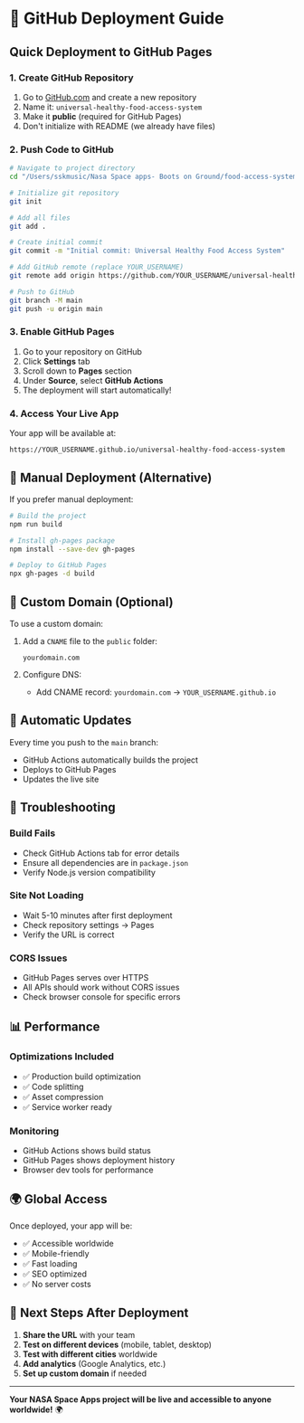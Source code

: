 # 🚀 GitHub Deployment Guide

## Quick Deployment to GitHub Pages

### 1. Create GitHub Repository

1. Go to [GitHub.com](https://github.com) and create a new repository
2. Name it: `universal-healthy-food-access-system`
3. Make it **public** (required for GitHub Pages)
4. Don't initialize with README (we already have files)

### 2. Push Code to GitHub

```bash
# Navigate to project directory
cd "/Users/sskmusic/Nasa Space apps- Boots on Ground/food-access-system"

# Initialize git repository
git init

# Add all files
git add .

# Create initial commit
git commit -m "Initial commit: Universal Healthy Food Access System"

# Add GitHub remote (replace YOUR_USERNAME)
git remote add origin https://github.com/YOUR_USERNAME/universal-healthy-food-access-system.git

# Push to GitHub
git branch -M main
git push -u origin main
```

### 3. Enable GitHub Pages

1. Go to your repository on GitHub
2. Click **Settings** tab
3. Scroll down to **Pages** section
4. Under **Source**, select **GitHub Actions**
5. The deployment will start automatically!

### 4. Access Your Live App

Your app will be available at:
```
https://YOUR_USERNAME.github.io/universal-healthy-food-access-system
```

## 🔧 Manual Deployment (Alternative)

If you prefer manual deployment:

```bash
# Build the project
npm run build

# Install gh-pages package
npm install --save-dev gh-pages

# Deploy to GitHub Pages
npx gh-pages -d build
```

## 📱 Custom Domain (Optional)

To use a custom domain:

1. Add a `CNAME` file to the `public` folder:
   ```
   yourdomain.com
   ```

2. Configure DNS:
   - Add CNAME record: `yourdomain.com` → `YOUR_USERNAME.github.io`

## 🔄 Automatic Updates

Every time you push to the `main` branch:
- GitHub Actions automatically builds the project
- Deploys to GitHub Pages
- Updates the live site

## 🐛 Troubleshooting

### Build Fails
- Check GitHub Actions tab for error details
- Ensure all dependencies are in `package.json`
- Verify Node.js version compatibility

### Site Not Loading
- Wait 5-10 minutes after first deployment
- Check repository settings → Pages
- Verify the URL is correct

### CORS Issues
- GitHub Pages serves over HTTPS
- All APIs should work without CORS issues
- Check browser console for specific errors

## 📊 Performance

### Optimizations Included
- ✅ Production build optimization
- ✅ Code splitting
- ✅ Asset compression
- ✅ Service worker ready

### Monitoring
- GitHub Actions shows build status
- GitHub Pages shows deployment history
- Browser dev tools for performance

## 🌍 Global Access

Once deployed, your app will be:
- ✅ Accessible worldwide
- ✅ Mobile-friendly
- ✅ Fast loading
- ✅ SEO optimized
- ✅ No server costs

## 🎯 Next Steps After Deployment

1. **Share the URL** with your team
2. **Test on different devices** (mobile, tablet, desktop)
3. **Test with different cities** worldwide
4. **Add analytics** (Google Analytics, etc.)
5. **Set up custom domain** if needed

---

**Your NASA Space Apps project will be live and accessible to anyone worldwide!** 🌍
